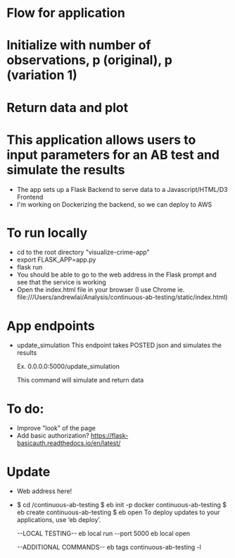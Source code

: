 

# Flow for application
  # Initialize with number of observations, p (original), p (variation 1)
  # Return data and plot


# This application allows users to input parameters for an AB test and simulate the results
  - The app sets up a Flask Backend to serve data to a Javascript/HTML/D3 Frontend
  - I'm working on Dockerizing the backend, so we can deploy to AWS


# To run locally
  - cd to the root directory "visualize-crime-app"
  - export FLASK_APP=app.py
  - flask run
  - You should be able to go to the web address in the Flask prompt and see that the service is working
  - Open the index.html file in your browser (I use Chrome ie. file:///Users/andrewlai/Analysis/continuous-ab-testing/static/index.html)

# App endpoints
  - update_simulation
      This endpoint takes POSTED json and simulates the results

      Ex. 0.0.0.0:5000/update_simulation

      This command will simulate and return data



# To do:
  - Improve "look" of the page
  - Add basic authorization? https://flask-basicauth.readthedocs.io/en/latest/

# Update
  - Web address here!
  -
    $ cd /continuous-ab-testing
    $ eb init -p docker continuous-ab-testing
    $ eb create continuous-ab-testing
    $ eb open
    To deploy updates to your applications, use ‘eb deploy’.

    --LOCAL TESTING--
    eb local run --port 5000
    eb local open

    --ADDITIONAL COMMANDS--
    eb tags continuous-ab-testing -l
